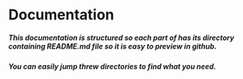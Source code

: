 # Documentation
##### This documentation is structured so each part of has its directory containing README.md file so it is easy to preview in github.  
##### You can easily jump threw directories to find what you need.  

